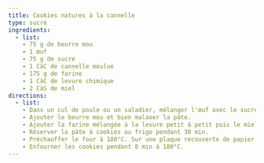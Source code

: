 ```yaml
---
title: Cookies natures à la cannelle
type: sucré
ingredients:
  - list:
    - 75 g de beurre mou
    - 1 œuf
    - 75 g de sucre
    - 1 CàC de cannelle moulue
    - 175 g de farine
    - 1 CàC de levure chimique
    - 2 CàS de miel
directions:
  - list:
    - Dans un cul de poule ou un saladier, mélanger l'œuf avec le sucre et la cannelle.
    - Ajouter le beurre mou et bien malaxer la pâte.
    - Ajouter la farine mélangée à la levure petit à petit puis le miel.
    - Réserver la pâte à cookies au frigo pendant 30 min.
    - Préchauffer le four à 180°C. Sur une plaque recouverte de papier cuisson, faire des boules de la taille du balle de ping-pong et écrasez les à l’aide de la paume de votre main.
    - Enfourner les cookies pendant 8 min à 180°C.
---
```

